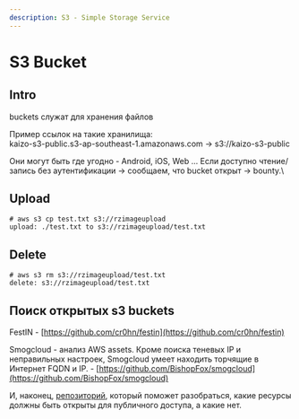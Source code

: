 ```yaml
---
description: S3 - Simple Storage Service
---
```


# S3 Bucket

## Intro

buckets служат для хранения файлов

Пример ссылок на такие хранилища:\
kaizo-s3-public.s3-ap-southeast-1.amazonaws.com  -> s3://kaizo-s3-public

Они могут быть где угодно - Android, iOS, Web ... Если доступно чтение/запись без аутентификации -> сообщаем, что bucket открыт -> bounty.\


## Upload

```
# aws s3 cp test.txt s3://rzimageupload
upload: ./test.txt to s3://rzimageupload/test.txt
```

## Delete

```
# aws s3 rm s3://rzimageupload/test.txt
delete: s3://rzimageupload/test.txt
```

## Поиск открытых s3 buckets

FestIN - [https://github.com/cr0hn/festin](https://github.com/cr0hn/festin)

Smogcloud - анализ AWS assets. Кроме поиска теневых IP и неправильных настроек, Smogcloud умеет находить торчящие в Интернет FQDN и IP. - [https://github.com/BishopFox/smogcloud](https://github.com/BishopFox/smogcloud)

И, наконец, [репозиторий](https://github.com/SummitRoute/aws\_exposable\_resources), который поможет разобраться, какие ресурсы должны быть открыты для публичного доступа, а какие нет.



